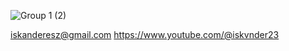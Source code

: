 ![Group 1 (2)](https://user-images.githubusercontent.com/100485088/218311983-b6bbfcea-bce5-4d80-9fed-d050b9030412.png)

iskanderesz@gmail.com
https://www.youtube.com/@iskvnder23
